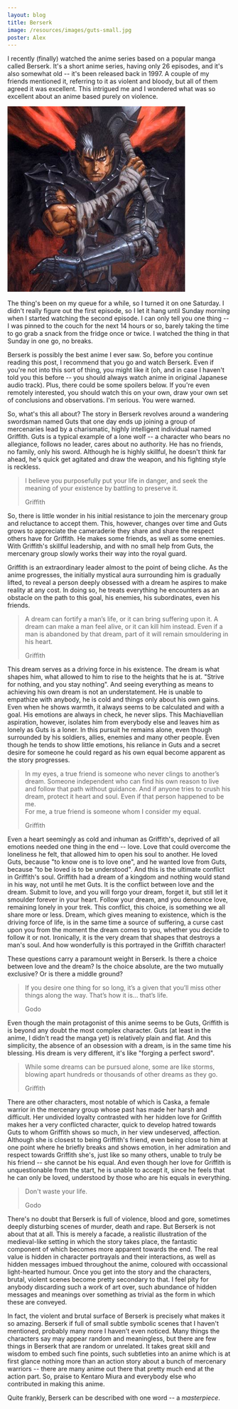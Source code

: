 ```yaml
---
layout: blog
title: Berserk
image: /resources/images/guts-small.jpg
poster: Alex
---
```



I recently (finally) watched the anime series based on a popular manga
called Berserk.
It's a short anime series, having only 26 episodes, and it's also somewhat
old -- it's been released back in 1997.
A couple of my friends mentioned it, referring to it as violent and bloody,
but all of them agreed it was excellent.
This intrigued me and I wondered what was so excellent about an anime
based purely on violence.

<img src="/resources/images/guts.jpg" class="imageinline"/>

The thing's been on my queue for a while, so I turned it on one Saturday.
I didn't really figure out the first episode, so I let it hang until
Sunday morning when I started watching the second episode.
I can only tell you one thing -- I was pinned to the couch for the next 14 hours
or so, barely taking the time to go grab a snack from the fridge once or twice.
I watched the thing in that Sunday in one go, no breaks.

Berserk is possibly the best anime I ever saw.
So, before you continue reading this post, I recommend that you
go and watch Berserk.
Even if you're not into this sort of thing, you might like it
(oh, and in case I haven't told you this before -- you should always
watch anime in original Japanese audio track).
Plus, there could be some spoilers below.
If you're even remotely interested, you should watch this on your own,
draw your own set of conclusions and observations.
I'm serious.
You were warned.

So, what's this all about?
The story in Berserk revolves around a wandering swordsman named Guts
that one day ends up joining a group of mercenaries lead by a charismatic,
highly intelligent individual named Griffith.
Guts is a typical example of a lone wolf -- a character who bears no allegiance,
follows no leader, cares about no authority.
He has no friends, no family, only his sword.
Although he is highly skillful, he doesn't think far ahead, he's quick get agitated
and draw the weapon, and his fighting style is reckless.

> I believe you purposefully put your life in danger, and seek the meaning
> of your existence by battling to preserve it.
>
> Griffith

So, there is little wonder in his initial resistance to join the mercenary group
and reluctance to accept them.
This, however, changes over time and Guts grows to appreciate the cameraderie they
share and share the respect others have for Griffith.
He makes some friends, as well as some enemies.
With Griffith's skillful leadership, and with no small help from Guts,
the mercenary group slowly works their way into the royal guard.

Griffith is an extraordinary leader almost to the point of being cliche.
As the anime progresses, the initially mystical aura surrounding him is gradually
lifted, to reveal a person deeply obsessed with a dream he aspires to make
reality at any cost.
In doing so, he treats everything he encounters as an obstacle on the path to this
goal, his enemies, his subordinates, even his friends.

> A dream can fortify a man’s life, or it can bring suffering upon it.
> A dream can make a man feel alive, or it can kill him instead.
> Even if a man is abandoned by that dream, part of it will remain smouldering in his heart.
>
> Griffith

This dream serves as a driving force in his existence.
The dream is what shapes him, what allowed to him to rise to the heights that he is at.
"Strive for nothing, and you stay nothing".
And seeing everything as means to achieving his own dream is not an understatement.
He is unable to empathize with anybody, he is cold and things only about his own gains.
Even when he shows warmth, it always seems to be calculated and with a goal.
His emotions are always in check, he never slips.
This Machiavellian aspiration, however, isolates him from everybody else and
leaves him as lonely as Guts is a loner.
In this pursuit he remains alone, even though surrounded by his soldiers,
allies, enemies and many other people.
Even though he tends to show little emotions, his reliance in Guts and a secret
desire for someone he could regard as his own equal become apparent as the
story progresses.

> In my eyes, a true friend is someone who never clings to another’s dream.
> Someone independent who can find his own reason to live and follow that path without guidance.
> And if anyone tries to crush his dream, protect it heart and soul.
> Even if that person happened to be me.
> <br/>
> For me, a true friend is someone whom I consider my equal.
>
> Griffith

Even a heart seemingly as cold and inhuman as Griffith's, deprived of all emotions 
needed one thing in the end -- love.
Love that could overcome the loneliness he felt, that allowed him to open
his soul to another.
He loved Guts, because "to know one is to love one", and he wanted love from
Guts, because "to be loved is to be understood".
And this is the ultimate conflict in Griffith's soul.
Griffith had a dream of a kingdom and nothing would stand in his way, not until
he met Guts.
It is the conflict between love and the dream.
Submit to love, and you will forgo your dream, forget it, but still let it smoulder
forever in your heart.
Follow your dream, and you denounce love, remaining lonely in your trek.
This conflict, this choice, is something we all share more or less.
Dream, which gives meaning to existence, which is the driving force of life, is
in the same time a source of suffering, a curse cast upon you from the moment the
dream comes to you, whether you decide to follow it or not.
Ironically, it is the very dream that shapes that destroys a man's soul.
And how wonderfully is this portrayed in the Griffith character!

These questions carry a paramount weight in Berserk.
Is there a choice between love and the dream?
Is the choice absolute, are the two mutually exclusive?
Or is there a middle ground?

> If you desire one thing for so long, it’s a given that you’ll miss other things along the way. 
> That’s how it is… that’s life.
> 
> Godo

Even though the main protagonist of this anime seems to be Guts, Griffith is
is beyond any doubt the most complex character.
Guts (at least in the anime, I didn't read the manga yet) is relatively plain
and flat.
And this simplicity, the absence of an obsession with a dream,
is in the same time his blessing.
His dream is very different, it's like "forging a perfect sword".

> While some dreams can be pursued alone, some are like storms, blowing apart
> hundreds or thousands of other dreams as they go.
>
> Griffith

There are other characters, most notable of which is Caska, a female warrior in
the mercenary group whose past has made her harsh and difficult.
Her undivided loyalty contrasted with her hidden love for Griffith makes her a very
conflicted character, quick to develop hatred towards Guts to whom Griffith shows
so much, in her view undeserved, affection.
Although she is closest to being Griffith's friend, even being close to him at one
point where he briefly breaks and shows emotion, in her admiration and respect towards
Griffith she's, just like so many others, unable to truly be his friend -- she cannot
be his equal.
And even though her love for Griffith is unquestionable from the start,
he is unable to accept it, since he feels that he can only be loved,
understood by those who are his equals in everything.

> Don't waste your life.
> 
> Godo

There's no doubt that Berserk is full of violence, blood and gore,
sometimes deeply disturbing scenes of murder, death and rape.
But Berserk is not about that at all.
This is merely a facade, a realistic illustration of the medieval-like setting
in which the story takes place, the fantastic component of which becomes
more apparent towards the end.
The real value is hidden in character portrayals and their interactions,
as well as hidden messages imbued throughout the anime,
coloured with occassional light-hearted humour.
Once you get into the story and the characters, brutal, violent scenes become
pretty secondary to that.
I feel pity for anybody discarding such a work of art over, such abundance
of hidden messages and meanings over something as trivial as the form in
which these are conveyed.

In fact, the violent and brutal surface of Berserk is precisely what makes
it so amazing.
Berserk if full of small subtle symbolic scenes that I haven't mentioned,
probably many more I haven't even noticed.
Many things the characters say may appear random and meaningless, but there are few
things in Berserk that are random or unrelated.
It takes great skill and wisdom to embed such fine points, such subtleties
into an anime which is at first glance nothing more than an action story about a bunch
of mercenary warriors -- there are many anime out there that pretty much
end at the action part.
So, praise to Kentaro Miura and everybody else who contributed in making this anime.

Quite frankly, Berserk can be described with one word -- a *masterpiece*.


